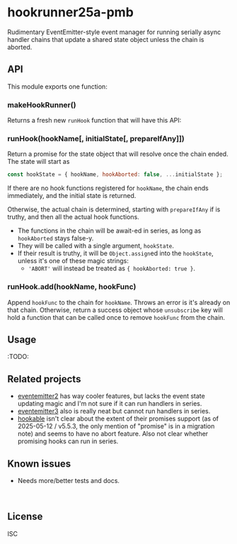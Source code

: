 ﻿
<!--#echo json="package.json" key="name" underline="=" -->
hookrunner25a-pmb
==================
<!--/#echo -->

<!--#echo json="package.json" key="description" -->
Rudimentary EventEmitter-style event manager for running serially async
handler chains that update a shared state object unless the chain is aborted.
<!--/#echo -->



API
---

This module exports one function:

### makeHookRunner()

Returns a fresh new `runHook` function that will have this API:

### runHook(hookName[, initialState[, prepareIfAny]])

Return a promise for the state object that will resolve once the chain ended.
The state will start as

<!--#include file="index.mjs" outdent="    " code="javascript"
  start="    // #BEGIN# readme:initialState"
  stop="    // #ENDOF# readme:initialState" -->
<!--#verbatim lncnt="3" -->
```javascript
const hookState = { hookName, hookAborted: false, ...initialState };
```
<!--/include-->

If there are no hook functions registered for `hookName`,
the chain ends immediately, and the initial state is returned.

Otherwise, the actual chain is determined,
starting with `prepareIfAny` if is truthy,
and then all the actual hook functions.

* The functions in the chain will be await-ed in series,
  as long as `hookAborted` stays false-y.
* They will be called with a single argument, `hookState`.
* If their result is truthy, it will be `Object.assign`ed
  into the `hookState`, unless it's one of these magic strings:
  * `'ABORT'` will instead be treated as `{ hookAborted: true }`.


### runHook.add(hookName, hookFunc)

Append `hookFunc` to the chain for `hookName`.
Throws an error is it's already on that chain.
Otherwise, return a success object whose `unsubscribe` key will hold
a function that can be called once to remove `hookFunc` from the chain.







Usage
-----

:TODO:



<!--#toc stop="scan" -->



Related projects
----------------

* [eventemitter2](https://npm.im/eventemitter2)
  has way cooler features, but lacks the event state updating magic
  and I'm not sure if it can run handlers in series.
* [eventemitter3](https://npm.im/eventemitter3)
  also is really neat but cannot run handlers in series.
* [hookable](https://npm.im/hookable)
  isn't clear about the extent of their promises support
  (as of 2025-05-12 / v5.5.3, the only mention of "promise" is in a
  migration note) and seems to have no abort feature.
  Also not clear whether promising hooks can run in series.





Known issues
------------

* Needs more/better tests and docs.




&nbsp;


License
-------
<!--#echo json="package.json" key="license" -->
ISC
<!--/#echo -->
